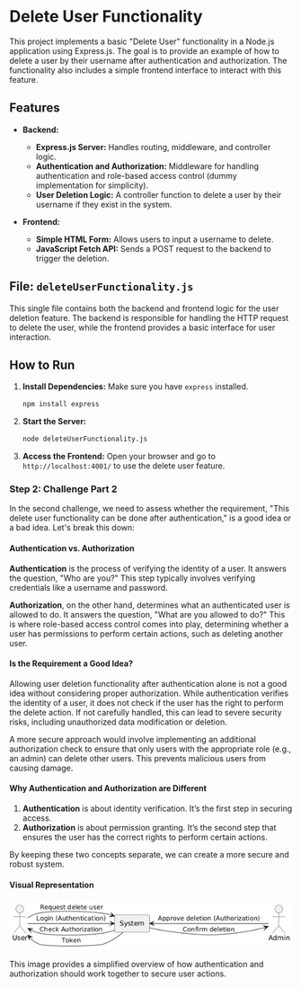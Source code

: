 
# Delete User Functionality

This project implements a basic "Delete User" functionality in a Node.js application using Express.js. The goal is to provide an example of how to delete a user by their username after authentication and authorization. The functionality also includes a simple frontend interface to interact with this feature.

## Features

- **Backend:**
  - **Express.js Server:** Handles routing, middleware, and controller logic.
  - **Authentication and Authorization:** Middleware for handling authentication and role-based access control (dummy implementation for simplicity).
  - **User Deletion Logic:** A controller function to delete a user by their username if they exist in the system.

- **Frontend:**
  - **Simple HTML Form:** Allows users to input a username to delete.
  - **JavaScript Fetch API:** Sends a POST request to the backend to trigger the deletion.

## File: `deleteUserFunctionality.js`

This single file contains both the backend and frontend logic for the user deletion feature. The backend is responsible for handling the HTTP request to delete the user, while the frontend provides a basic interface for user interaction.

## How to Run

1. **Install Dependencies:** Make sure you have `express` installed.
   ```bash
   npm install express
   ```

2. **Start the Server:**
   ```bash
   node deleteUserFunctionality.js
   ```

3. **Access the Frontend:**
   Open your browser and go to `http://localhost:4001/` to use the delete user feature.







### Step 2: Challenge Part 2

In the second challenge, we need to assess whether the requirement, "This delete user functionality can be done after authentication," is a good idea or a bad idea. Let's break this down:

#### Authentication vs. Authorization

**Authentication** is the process of verifying the identity of a user. It answers the question, "Who are you?" This step typically involves verifying credentials like a username and password.

**Authorization**, on the other hand, determines what an authenticated user is allowed to do. It answers the question, "What are you allowed to do?" This is where role-based access control comes into play, determining whether a user has permissions to perform certain actions, such as deleting another user.

#### Is the Requirement a Good Idea?

Allowing user deletion functionality after authentication alone is not a good idea without considering proper authorization. While authentication verifies the identity of a user, it does not check if the user has the right to perform the delete action. If not carefully handled, this can lead to severe security risks, including unauthorized data modification or deletion.

A more secure approach would involve implementing an additional authorization check to ensure that only users with the appropriate role (e.g., an admin) can delete other users. This prevents malicious users from causing damage.

#### Why Authentication and Authorization are Different

1. **Authentication** is about identity verification. It’s the first step in securing access.
2. **Authorization** is about permission granting. It’s the second step that ensures the user has the correct rights to perform certain actions.

By keeping these two concepts separate, we can create a more secure and robust system.

#### Visual Representation

![Authentication and Authorization Flow](Sample%20image.png)

This image provides a simplified overview of how authentication and authorization should work together to secure user actions.
